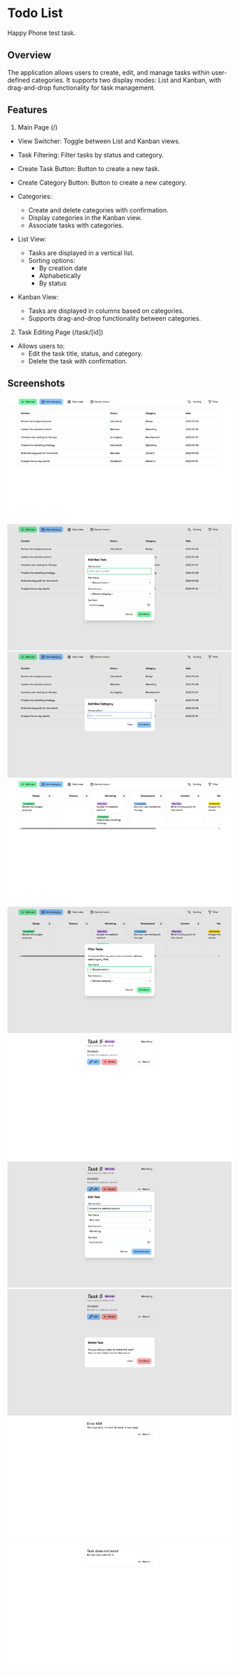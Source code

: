 # Todo List

Happy Phone test task.

## Overview

The application allows users to create, edit, and manage tasks within user-defined categories. It supports two display modes: List and Kanban, with drag-and-drop functionality for task management.

## Features

1. Main Page (/)

- View Switcher: Toggle between List and Kanban views.
- Task Filtering: Filter tasks by status and category.
- Create Task Button: Button to create a new task.
- Create Category Button: Button to create a new category.
- Categories:
  - Create and delete categories with confirmation.
  - Display categories in the Kanban view.
  - Associate tasks with categories.
- List View:

  - Tasks are displayed in a vertical list.
  - Sorting options:
    - By creation date
    - Alphabetically
    - By status

- Kanban View:
  - Tasks are displayed in columns based on categories.
  - Supports drag-and-drop functionality between categories.

2. Task Editing Page (/task/[id])

- Allows users to:
  - Edit the task title, status, and category.
  - Delete the task with confirmation.

## Screenshots

![Main page](./public/screenshots/main-page.png)  
![Add task form modal](./public/screenshots/add-task.png)
![Add category form modal](./public/screenshots/add-category.png)  
![Kanban view](./public/screenshots/kanban-view.png)
![filter modal](./public/screenshots/filter-modal.png)  
![task detail page](./public/screenshots/task-detail.png)
![edit task form modal](./public/screenshots/edit-task.png)  
![delete task modal](./public/screenshots/delete-task.png)
![404 page](./public/screenshots/404.png)
![not existing task page](./public/screenshots/nonexisting-task.png)
